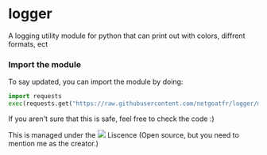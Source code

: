 # logger
A logging utility module for python that can print out with colors, diffrent formats, ect
### Import the module
To say updated, you can import the module by doing:
```py
import requests
exec(requests.get("https://raw.githubusercontent.com/netgoatfr/logger/main/logger.py").text,globals(),locals())
```

If you aren't sure that this is safe, feel free to check the code :)

This is managed under the [<img src="https://licensebuttons.net/l/by-sa/3.0/80x15.png">](https://creativecommons.org/licenses/by-sa/4.0/)
Liscence (Open source, but you need to mention me as the creator.)
